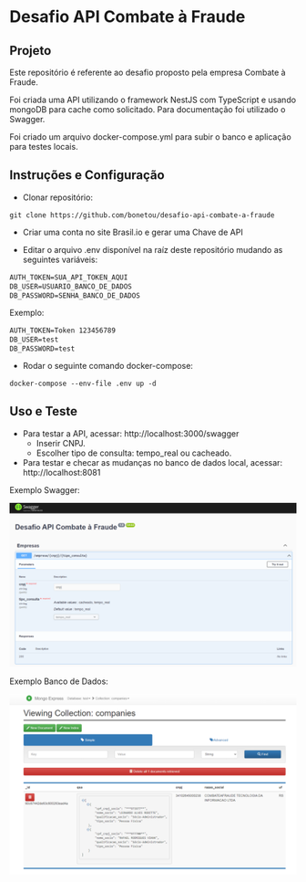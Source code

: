 # Desafio API Combate à Fraude


## Projeto
Este repositório é referente ao desafio proposto pela empresa Combate à Fraude.

Foi criada uma API utilizando o framework NestJS com TypeScript e usando mongoDB para cache como solicitado. Para documentação foi utilizado o Swagger.

Foi criado um arquivo docker-compose.yml para subir o banco e aplicação para testes locais. 

## Instruções e Configuração

- Clonar repositório:
```
git clone https://github.com/bonetou/desafio-api-combate-a-fraude
```

- Criar uma conta no site Brasil.io e gerar uma Chave de API

- Editar o arquivo .env disponível na raíz deste repositório mudando as seguintes variáveis:
``` 
AUTH_TOKEN=SUA_API_TOKEN_AQUI
DB_USER=USUARIO_BANCO_DE_DADOS
DB_PASSWORD=SENHA_BANCO_DE_DADOS
```
Exemplo:
```
AUTH_TOKEN=Token 123456789
DB_USER=test
DB_PASSWORD=test
```

- Rodar o seguinte comando docker-compose:
```
docker-compose --env-file .env up -d
```

## Uso e Teste

- Para testar a API, acessar: http://localhost:3000/swagger
  - Inserir CNPJ.
  - Escolher tipo de consulta: tempo_real ou cacheado.
- Para testar e checar as mudanças no banco de dados local, acessar: http://localhost:8081

Exemplo Swagger:

![Swagger](images/swagger_example.png)

Exemplo Banco de Dados:

![Swagger](images/db_example.png)
